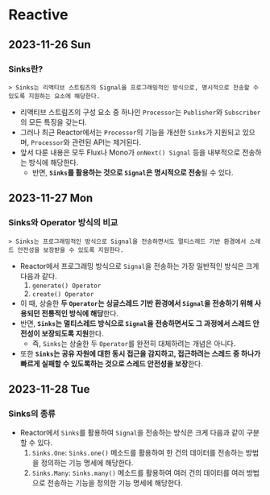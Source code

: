 # Reactive
## 2023-11-26 Sun
### Sinks란?
```
> Sinks는 리액티브 스트림즈의 Signal을 프로그래밍적인 방식으로, 명시적으로 전송할 수 있도록 지원하는 요소에 해당한다. 
```
* 리액티브 스트림즈의 구성 요소 중 하나인 `Processor`는 `Publisher`와 `Subscriber`의 모든 특징을 갖는다.
* 그러나 최근 Reactor에서는 `Processor`의 기능을 개선한 `Sinks`가 지원되고 있으며, `Processor`와 관련된 API는 제거된다.
* 앞서 다룬 내용은 모두 Flux나 Mono가 `onNext() Signal` 등을 내부적으로 전송하는 방식에 해당한다.
  * 반면, **`Sinks`를 활용하는 것으로 `Signal`은 명시적으로 전송**될 수 있다.

## 2023-11-27 Mon
### Sinks와 Operator 방식의 비교
```
> Sinks는 프로그래밍적인 방식으로 Signal을 전송하면서도 멀티스레드 기반 환경에서 스레드 안전성을 보장받을 수 있도록 지원한다.
```
* Reactor에서 프로그래밍 방식으로 `Signal`을 전송하는 가장 일반적인 방식은 크게 다음과 같다.
  1. `generate() Operator`
  2. `create() Operator`
* 이 때, 상술한 **두 `Operator`는 싱글스레드 기반 환경에서 `Signal`을 전송하기 위해 사용되던 전통적인 방식에 해당**한다.
* 반면, **`Sinks`는 멀티스레드 방식으로 `Signal`을 전송하면서도 그 과정에서 스레드 안전성이 보장되도록 지원**한다.
  * 즉, `Sinks`는 상술한 두 `Operator`를 완전히 대체하려는 개념은 아니다.
* 또한 **`Sinks`는 공유 자원에 대한 동시 접근을 감지하고, 접근하려는 스레드 중 하나가 빠르게 실패할 수 있도록하는 것으로 스레드 안전성을 보장**한다.

## 2023-11-28 Tue
### Sinks의 종류
* Reactor에서 `Sinks`를 활용하여 `Signal`을 전송하는 방식은 크게 다음과 같이 구분할 수 있다.
  1. `Sinks.One`: `Sinks.one()` 메소드를 활용하여 한 건의 데이터를 전송하는 방법을 정의하는 기능 명세에 해당한다.
  2. `Sinks.Many`: `Sinks.many()` 메소드를 활용하여 여러 건의 데이터를 여러 방법으로 전송하는 기능을 정의한 기능 명세에 해당한다.